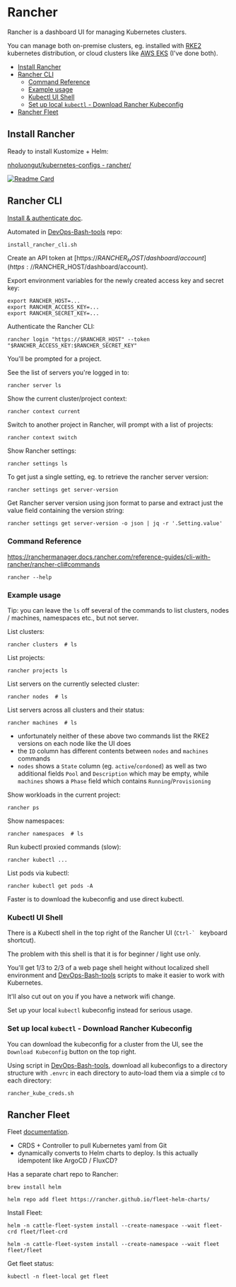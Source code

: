 # Rancher

Rancher is a dashboard UI for managing Kubernetes clusters.

You can manage both on-premise clusters, eg. installed with [RKE2](rke2.md) kubernetes distribution,
or cloud clusters like [AWS EKS](eks.md) (I've done both).

<!-- INDEX_START -->

- [Install Rancher](#install-rancher)
- [Rancher CLI](#rancher-cli)
  - [Command Reference](#command-reference)
  - [Example usage](#example-usage)
  - [Kubectl UI Shell](#kubectl-ui-shell)
  - [Set up local `kubectl` - Download Rancher Kubeconfig](#set-up-local-kubectl---download-rancher-kubeconfig)
- [Rancher Fleet](#rancher-fleet)

<!-- INDEX_END -->

## Install Rancher

Ready to install Kustomize + Helm:

[nholuongut/kubernetes-configs - rancher/](https://github.com/nholuongut/kubernetes-configs/tree/master/rancher)

[![Readme Card](https://github-readme-stats.vercel.app/api/pin/?username=nholuongut&repo=Kubernetes-configs&theme=ambient_gradient&description_lines_count=3)](https://github.com/nholuongut/kubernetes-configs)

## Rancher CLI

[Install & authenticate doc](https://ranchermanager.docs.rancher.com/reference-guides/cli-with-rancher/rancher-cli).

Automated in [DevOps-Bash-tools](devops-bash-tools.md) repo:

```shell
install_rancher_cli.sh
```

Create an API token at [https://$RANCHER_HOST/dashboard/account](https://$RANCHER_HOST/dashboard/account).

Export environment variables for the newly created access key and secret key:

```shell
export RANCHER_HOST=...
export RANCHER_ACCESS_KEY=...
export RANCHER_SECRET_KEY=...
```

Authenticate the Rancher CLI:

```shell
rancher login "https://$RANCHER_HOST" --token "$RANCHER_ACCESS_KEY:$RANCHER_SECRET_KEY"
```

You'll be prompted for a project.

See the list of servers you're logged in to:

```shell
rancher server ls
```

Show the current cluster/project context:

```shell
rancher context current
```

Switch to another project in Rancher, will prompt with a list of projects:

```shell
rancher context switch
```

Show Rancher settings:

```shell
rancher settings ls
```

To get just a single setting, eg. to retrieve the rancher server version:

```shell
rancher settings get server-version
```

Get Rancher server version using json format to parse and extract just the value field containing the version string:

```shell
rancher settings get server-version -o json | jq -r '.Setting.value'
```

### Command Reference

<https://ranchermanager.docs.rancher.com/reference-guides/cli-with-rancher/rancher-cli#commands>

```shell
rancher --help
```

### Example usage

Tip: you can leave the `ls` off several of the commands to list clusters, nodes / machines, namespaces etc.,
but not server.

List clusters:

```shell
rancher clusters  # ls
```

List projects:

```shell
rancher projects ls
```

List servers on the currently selected cluster:

```shell
rancher nodes  # ls
```

List servers across all clusters and their status:

```shell
rancher machines  # ls
```

- unfortunately neither of these above two commands list the RKE2 versions on each node like the UI does
- the `ID` column has different contents between `nodes` and `machines` commands
- `nodes` shows a `State` column (eg. `active`/`cordoned`) as well as two additional fields `Pool` and `Description`
  which may be empty, while `machines` shows a `Phase` field which contains `Running`/`Provisioning`

Show workloads in the current project:

```shell
rancher ps
```

Show namespaces:

```shell
rancher namespaces  # ls
```

Run kubectl proxied commands (slow):

```shell
rancher kubectl ...
```

List pods via kubectl:

```shell
rancher kubectl get pods -A
```

Faster is to download the kubeconfig and use direct kubectl.

### Kubectl UI Shell

There is a Kubectl shell in the top right of the Rancher UI (```Ctrl-` ``` keyboard shortcut).

The problem with this shell is that it is for beginner / light use only.

You'll get 1/3 to 2/3 of a web page shell height without localized shell environment and
[DevOps-Bash-tools](devops-bash-tools.md) scripts to make it easier to work with Kubernetes.

It'll also cut out on you if you have a network wifi change.

Set up your local `kubectl` kubeconfig instead for serious usage.

### Set up local `kubectl` - Download Rancher Kubeconfig

You can download the kubeconfig for a cluster from the UI, see the `Download Kubeconfig` button on the top right.

Using script in [DevOps-Bash-tools](devops-bash-tools.md), download all kubeconfigs to a directory structure with
`.envrc` in each directory to auto-load them via a simple `cd` to each directory:

```shell
rancher_kube_creds.sh
```

## Rancher Fleet

Fleet [documentation](https://fleet.rancher.io/).

- CRDS + Controller to pull Kubernetes yaml from Git
- dynamically converts to Helm charts to deploy. Is this actually idempotent like ArgoCD / FluxCD?

Has a separate chart repo to Rancher:

```shell
brew install helm
```

```shell
helm repo add fleet https://rancher.github.io/fleet-helm-charts/
```

Install Fleet:

```shell
helm -n cattle-fleet-system install --create-namespace --wait fleet-crd fleet/fleet-crd
```

```shell
helm -n cattle-fleet-system install --create-namespace --wait fleet fleet/fleet
```

Get fleet status:

```shell
kubectl -n fleet-local get fleet
```
